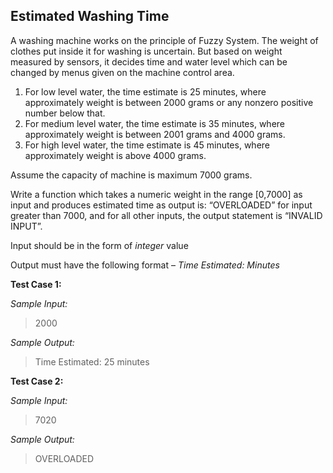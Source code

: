 ## Estimated Washing Time ##

A washing machine works on the principle of Fuzzy System. 
The weight of clothes put inside it for washing is uncertain.
But based on weight measured by sensors, it decides time and water level which can be changed by menus given on the machine control area.  

1. For low level water, the time estimate is 25 minutes, where approximately weight is between 2000 grams or any nonzero positive number below that.
2. For medium level water, the time estimate is 35 minutes, where approximately weight is between 2001 grams and 4000 grams.
3. For high level water, the time estimate is 45 minutes, where approximately weight is above 4000 grams.

Assume the capacity of machine is maximum 7000 grams.

Write a function which takes a numeric weight in the range [0,7000] as input 
and produces estimated time as output is: “OVERLOADED” for input greater than 7000, and for all other inputs, the output statement is “INVALID INPUT”.

Input should be in the form of *integer* value 

Output must have the following format – *Time Estimated: Minutes*

**Test Case 1:**

*Sample Input:*

> 2000

*Sample Output:*

> Time Estimated: 25 minutes

**Test Case 2:**

*Sample Input:*

> 7020

*Sample Output:*

> OVERLOADED
